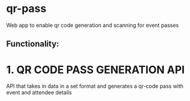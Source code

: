 # qr-pass
Web app to enable qr code generation and scanning for event passes

## Functionality:
# 1. QR CODE PASS GENERATION API
API that takes in data in a set format and generates a qr-code pass with event and attendee details
